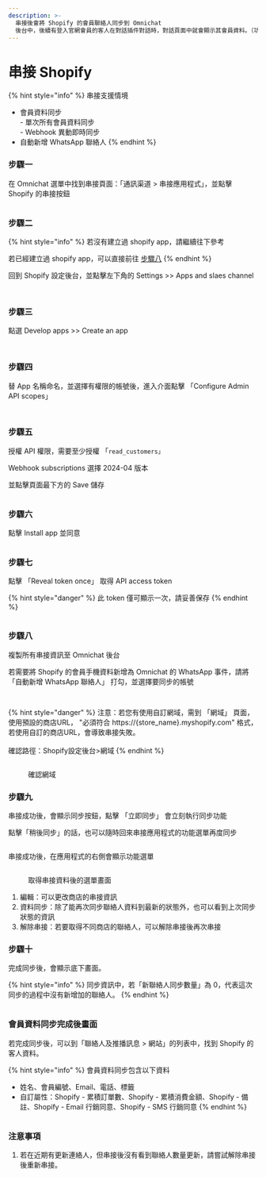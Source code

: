 ```yaml
---
description: >-
  串接後會將 Shopify 的會員聯絡人同步到 Omnichat
  後台中，後續有登入官網會員的客人在對話插件對話時，對話頁面中就會顯示其會員資料。（功能非自動同步，需手動同步）
---
```


# 串接 Shopify



{% hint style="info" %}
串接支援情境

* 會員資料同步\
  \- 單次所有會員資料同步\
  \- Webhook 異動即時同步
* 自動新增 WhatsApp 聯絡人
{% endhint %}

### 步驟一

在 Omnichat 選單中找到串接頁面：「通訊渠道  >  串接應用程式」，並點擊 Shopify 的串接按鈕

<figure><img src="../../../.gitbook/assets/新串接應用程式shopify 1" alt=""><figcaption></figcaption></figure>

### 步驟二

{% hint style="info" %}
若沒有建立過 shopify app，請繼續往下參考

若已經建立過 shopify app，可以直接前往 [步驟八](chuan-jie-shopify.md#bu-zhou-ba)
{% endhint %}

回到 Shopify 設定後台，並點擊左下角的 Settings >> Apps and slaes channel&#x20;

<div><figure><img src="../../../.gitbook/assets/截圖 2024-11-08 上午10.27.08.png" alt=""><figcaption></figcaption></figure> <figure><img src="../../../.gitbook/assets/截圖 2024-11-08 上午10.27.23.png" alt=""><figcaption></figcaption></figure></div>

### 步驟三

點選 Develop apps >> Create an app

<div><figure><img src="../../../.gitbook/assets/截圖 2024-11-08 上午10.29.56.png" alt=""><figcaption></figcaption></figure> <figure><img src="../../../.gitbook/assets/截圖 2024-11-08 上午10.30.29.png" alt=""><figcaption></figcaption></figure></div>

### 步驟四

替 App 名稱命名，並選擇有權限的帳號後，進入介面點擊 「Configure Admin API scopes」

<figure><img src="../../../.gitbook/assets/截圖 2024-11-08 上午10.32.11.png" alt=""><figcaption></figcaption></figure>

<figure><img src="../../../.gitbook/assets/截圖 2024-11-08 上午10.33.53.png" alt=""><figcaption></figcaption></figure>

### 步驟五

授權 API 權限，需要至少授權 「`read_customers」`

Webhook subscriptions 選擇 2024-04 版本

並點擊頁面最下方的 Save 儲存

<figure><img src="../../../.gitbook/assets/截圖 2024-11-08 上午10.36.43.png" alt=""><figcaption></figcaption></figure>

### 步驟六

點擊 Install app 並同意

<figure><img src="../../../.gitbook/assets/截圖 2024-11-08 上午10.39.46.png" alt=""><figcaption></figcaption></figure>

### 步驟七

點擊 「Reveal token once」 取得 API access token

{% hint style="danger" %}
此 token 僅可顯示一次，請妥善保存
{% endhint %}

<figure><img src="../../../.gitbook/assets/截圖 2024-11-08 上午10.42.00.png" alt=""><figcaption></figcaption></figure>

### 步驟八

複製所有串接資訊至 Omnichat 後台

若需要將 Shopify 的會員手機資料新增為 Omnichat 的 WhatsApp 事件，請將 「自動新增  WhatsApp 聯絡人」 打勾，並選擇要同步的帳號

<figure><img src="../../../.gitbook/assets/截圖 2024-11-08 上午10.48.24.png" alt=""><figcaption></figcaption></figure>

<figure><img src="../../../.gitbook/assets/截圖 2024-11-08 上午10.23.11.png" alt=""><figcaption></figcaption></figure>

{% hint style="danger" %}
注意：若您有使用自訂網域，需到 「網域」 頁面，使用預設的商店URL， "必須符合 https://{store\_name}.myshopify.com" 格式，若使用自訂的商店URL，會導致串接失敗。\
\
確認路徑：Shopify設定後台>網域
{% endhint %}

<figure><img src="../../../.gitbook/assets/messageImage_網域.jpg" alt=""><figcaption><p>確認網域</p></figcaption></figure>

### 步驟九

串接成功後，會顯示同步按鈕，點擊 「立即同步」 會立刻執行同步功能

點擊「稍後同步」的話，也可以隨時回來串接應用程式的功能選單再度同步

<figure><img src="../../../.gitbook/assets/新串接應用程式shopify 4" alt=""><figcaption></figcaption></figure>

串接成功後，在應用程式的右側會顯示功能選單

<figure><img src="../../../.gitbook/assets/截圖 2023-01-04 上午10.21.16.png" alt=""><figcaption><p>取得串接資料後的選單畫面</p></figcaption></figure>

1. 編輯：可以更改商店的串接資訊
2. 資料同步：除了能再次同步聯絡人資料到最新的狀態外，也可以看到上次同步狀態的資訊
3. 解除串接：若要取得不同商店的聯絡人，可以解除串接後再次串接

### 步驟十

完成同步後，會顯示底下畫面。

{% hint style="info" %}
同步資訊中，若「新聯絡人同步數量」為 0，代表這次同步的過程中沒有新增加的聯絡人。
{% endhint %}

<figure><img src="../../../.gitbook/assets/新串接應用程式shopify 2" alt=""><figcaption></figcaption></figure>

### 會員資料同步完成後畫面

若完成同步後，可以到「聯絡人及推播訊息 > 網站」的列表中，找到 Shopify 的客人資料。

{% hint style="info" %}
會員資料同步包含以下資料

* 姓名、會員編號、Email、電話、標籤
* 自訂屬性：Shopify - 累積訂單數、Shopify - 累積消費金額、Shopify - 備註、Shopify - Email 行銷同意、Shopify - SMS 行銷同意
{% endhint %}

<figure><img src="../../../.gitbook/assets/新串接應用程式shopify 3" alt=""><figcaption></figcaption></figure>

### 注意事項

1. 若在近期有更新連絡人，但串接後沒有看到聯絡人數量更新，請嘗試解除串接後重新串接。
